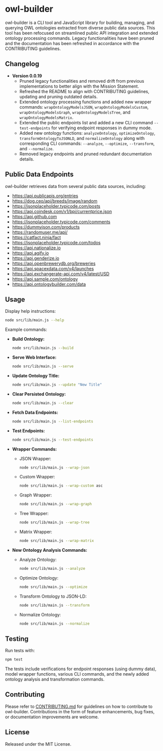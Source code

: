 # owl-builder

owl-builder is a CLI tool and JavaScript library for building, managing, and querying OWL ontologies extracted from diverse public data sources. This tool has been refocused on streamlined public API integration and extended ontology processing commands. Legacy functionalities have been pruned and the documentation has been refreshed in accordance with the CONTRIBUTING guidelines.

## Changelog

- **Version 0.0.19**
  - Pruned legacy functionalities and removed drift from previous implementations to better align with the Mission Statement.
  - Refreshed the README to align with CONTRIBUTING guidelines, updating and pruning outdated details.
  - Extended ontology processing functions and added new wrapper commands: `wrapOntologyModelsJSON`, `wrapOntologyModelsCustom`, `wrapOntologyModelsGraph`, `wrapOntologyModelsTree`, and `wrapOntologyModelsMatrix`.
  - Extended the public endpoints list and added a new CLI command `--test-endpoints` for verifying endpoint responses in dummy mode.
  - Added new ontology functions: `analyzeOntology`, `optimizeOntology`, `transformOntologyToJSONLD`, and `normalizeOntology` along with corresponding CLI commands: `--analyze`, `--optimize`, `--transform`, and `--normalize`.
  - Removed legacy endpoints and pruned redundant documentation details.

## Public Data Endpoints

owl-builder retrieves data from several public data sources, including:

- https://api.publicapis.org/entries
- https://dog.ceo/api/breeds/image/random
- https://jsonplaceholder.typicode.com/posts
- https://api.coindesk.com/v1/bpi/currentprice.json
- https://api.github.com
- https://jsonplaceholder.typicode.com/comments
- https://dummyjson.com/products
- https://randomuser.me/api/
- https://catfact.ninja/fact
- https://jsonplaceholder.typicode.com/todos
- https://api.nationalize.io
- https://api.agify.io
- https://api.genderize.io
- https://api.openbrewerydb.org/breweries
- https://api.spacexdata.com/v4/launches
- https://api.exchangerate-api.com/v4/latest/USD
- https://api.sample.com/ontology
- https://api.ontologybuilder.com/data

## Usage

Display help instructions:

```bash
node src/lib/main.js --help
```

Example commands:

- **Build Ontology:**
  ```bash
  node src/lib/main.js --build
  ```

- **Serve Web Interface:**
  ```bash
  node src/lib/main.js --serve
  ```

- **Update Ontology Title:**
  ```bash
  node src/lib/main.js --update "New Title"
  ```

- **Clear Persisted Ontology:**
  ```bash
  node src/lib/main.js --clear
  ```

- **Fetch Data Endpoints:**
  ```bash
  node src/lib/main.js --list-endpoints
  ```

- **Test Endpoints:**
  ```bash
  node src/lib/main.js --test-endpoints
  ```

- **Wrapper Commands:**
  - JSON Wrapper:
    ```bash
    node src/lib/main.js --wrap-json
    ```
  - Custom Wrapper:
    ```bash
    node src/lib/main.js --wrap-custom asc
    ```
  - Graph Wrapper:
    ```bash
    node src/lib/main.js --wrap-graph
    ```
  - Tree Wrapper:
    ```bash
    node src/lib/main.js --wrap-tree
    ```
  - Matrix Wrapper:
    ```bash
    node src/lib/main.js --wrap-matrix
    ```

- **New Ontology Analysis Commands:**
  - Analyze Ontology:
    ```bash
    node src/lib/main.js --analyze
    ```
  - Optimize Ontology:
    ```bash
    node src/lib/main.js --optimize
    ```
  - Transform Ontology to JSON-LD:
    ```bash
    node src/lib/main.js --transform
    ```
  - Normalize Ontology:
    ```bash
    node src/lib/main.js --normalize
    ```

## Testing

Run tests with:

```bash
npm test
```

The tests include verifications for endpoint responses (using dummy data), model wrapper functions, various CLI commands, and the newly added ontology analysis and transformation commands.

## Contributing

Please refer to [CONTRIBUTING.md](CONTRIBUTING.md) for guidelines on how to contribute to owl-builder. Contributions in the form of feature enhancements, bug fixes, or documentation improvements are welcome.

## License

Released under the MIT License.
